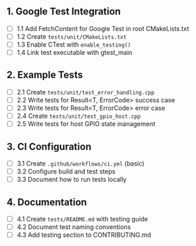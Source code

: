 ## 1. Google Test Integration

- [ ] 1.1 Add FetchContent for Google Test in root CMakeLists.txt
- [ ] 1.2 Create `tests/unit/CMakeLists.txt`
- [ ] 1.3 Enable CTest with `enable_testing()`
- [ ] 1.4 Link test executable with gtest_main

## 2. Example Tests

- [ ] 2.1 Create `tests/unit/test_error_handling.cpp`
- [ ] 2.2 Write tests for Result<T, ErrorCode> success case
- [ ] 2.3 Write tests for Result<T, ErrorCode> error case
- [ ] 2.4 Create `tests/unit/test_gpio_host.cpp`
- [ ] 2.5 Write tests for host GPIO state management

## 3. CI Configuration

- [ ] 3.1 Create `.github/workflows/ci.yml` (basic)
- [ ] 3.2 Configure build and test steps
- [ ] 3.3 Document how to run tests locally

## 4. Documentation

- [ ] 4.1 Create `tests/README.md` with testing guide
- [ ] 4.2 Document test naming conventions
- [ ] 4.3 Add testing section to CONTRIBUTING.md

